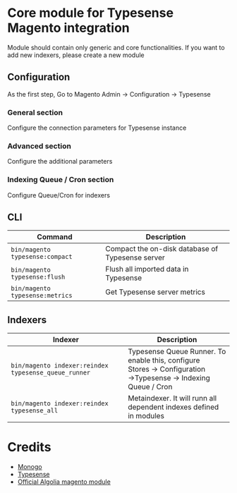 # Core module for Typesense Magento integration

Module should contain only generic and core functionalities. If you want to add new indexers, please create a new module

## Configuration
As the first step, Go to Magento Admin -> Configuration -> Typesense

### General section
Configure the connection parameters for Typesense instance 

### Advanced section
Configure the additional parameters

### Indexing Queue / Cron section
Configure Queue/Cron for indexers


## CLI

| Command                              | Description                                      |
|--------------------------------------|--------------------------------------------------|
| ```bin/magento typesense:compact```  | Compact the on-disk database of Typesense server |
| ```bin/magento typesense:flush```    | Flush all imported data in Typesense             |
| ```bin/magento typesense:metrics```  | Get Typesense server metrics                     |


## Indexers

| Indexer                                                  | Description                                                                                                                     |
|----------------------------------------------------------|---------------------------------------------------------------------------------------------------------------------------------|
| ```bin/magento indexer:reindex typesense_queue_runner``` | Typesense Queue Runner. To enable this, configure <br/>Stores &rarr; Configuration &rarr;Typesense &rarr; Indexing Queue / Cron |
| ```bin/magento indexer:reindex typesense_all```          | Metaindexer. It will runn all dependent indexes defined in modules                                                              |


# Credits
- [Monogo](https://monogo.pl/en)
- [Typesense](https://typesense.org)
- [Official Algolia magento module](https://github.com/algolia/algoliasearch-magento-2)
